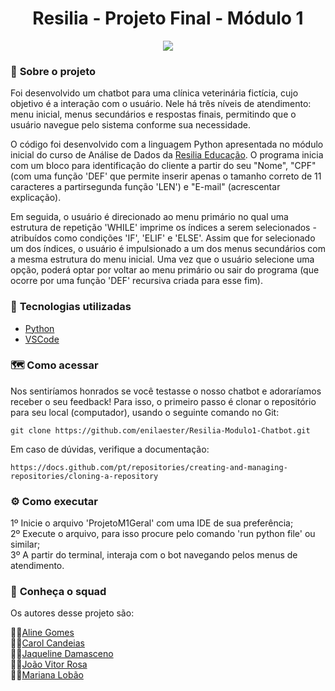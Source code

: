 <h1 align="center">Resilia - Projeto Final - Módulo 1 </h1>


<p align="center">
  <img src="https://github.com/enilaester/Resilia-Modulo1-Chatbot/blob/1c59e7020f9217143ccd177870cd49c4cdab7b55/Capa%20-%20Apresenta%C3%A7%C3%A3o.png">
</p>

### 📌 <strong>Sobre o projeto</strong>

Foi desenvolvido um chatbot para uma clínica veterinária fictícia, cujo objetivo é a interação com o usuário. Nele há três níveis de atendimento: menu inicial, menus secundários e respostas finais, permitindo que o usuário navegue pelo sistema conforme sua necessidade.

O código foi desenvolvido com a linguagem Python apresentada no módulo inicial do curso de Análise de Dados da [Resilia Educação](https://www.resilia.com.br/). 
O programa inicia com um bloco para identificação do cliente a partir do seu  "Nome", "CPF" (com uma função 'DEF' que permite inserir apenas o tamanho correto de 11 caracteres a partirsegunda função 'LEN') e "E-mail" (acrescentar explicação).

Em seguida, o usuário é direcionado ao menu primário no qual uma estrutura de repetição 'WHILE' imprime os índices a serem selecionados - atribuídos como condições 'IF', 'ELIF' e 'ELSE'. Assim que for selecionado um dos índices, o usuário é impulsionado a um dos menus secundários com a mesma estrutura do menu inicial. Uma vez que o usuário selecione uma opção, poderá optar por voltar ao menu primário ou sair do programa (que ocorre por uma função 'DEF' recursiva criada para esse fim).

### 🚀 <strong>Tecnologias utilizadas </strong>


- [Python](https://www.python.org/)
- [VSCode](https://code.visualstudio.com/)

### 🗺️ <strong>Como acessar</strong>

Nos sentiríamos honrados se você testasse o nosso chatbot e adoraríamos receber o seu feedback!
Para isso, o primeiro passo é clonar o repositório para seu local (computador), usando o seguinte comando no Git:

```shell
git clone https://github.com/enilaester/Resilia-Modulo1-Chatbot.git
```

Em caso de dúvidas, verifique a documentação:
```shell
https://docs.github.com/pt/repositories/creating-and-managing-repositories/cloning-a-repository
```

### :gear: <strong>Como executar</strong>

1º Inicie o arquivo 'ProjetoM1Geral' com uma IDE de sua preferência; <br/>
2º Execute o arquivo, para isso procure pelo comando 'run python file' ou similar; <br/>
3º A partir do terminal, interaja com o bot navegando pelos menus de atendimento.


### :busts_in_silhouette: <strong> Conheça o squad </strong>

Os autores desse projeto são:

👩‍💻[Aline Gomes](https://github.com/enilaester/) <br/>
👩‍💻[Carol Candeias]() <br/>
👩‍💻[Jaqueline Damasceno](https://github.com/jaquelinesindie/) <br/>
👨‍💻[João Vitor Rosa](https://github.com/joaorosa2/) <br/>
👩‍💻[Mariana Lobão](https://github.com/MarianaLobao/)
